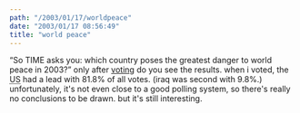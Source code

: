 ```yaml
---
path: "/2003/01/17/worldpeace" 
date: "2003/01/17 08:56:49" 
title: "world peace" 
---
```

<q>So TIME asks you: which country poses the greatest danger to world peace in 2003?</q> only after <a href="http://www.time.com/time/europe/gdml/peace2003.html">voting</a> do you see the results. when i voted, the <abbr title="United States">US</abbr> had a lead with 81.8% of all votes. (iraq was second with 9.8%.) unfortunately, it's not even close to a good polling system, so there's really no conclusions to be drawn. but it's still interesting.